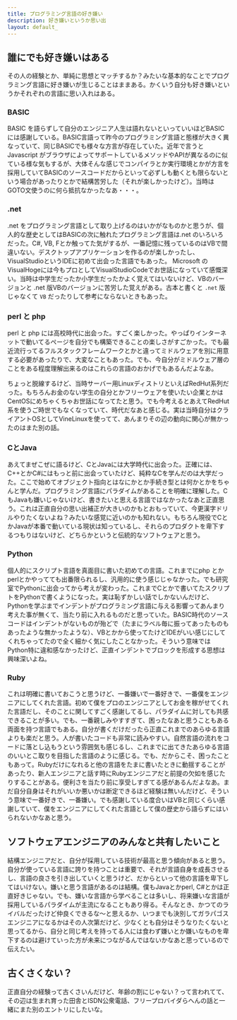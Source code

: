 ```yaml
---
title: プログラミング言語の好き嫌い
description: 好き嫌いというか思い出
layout: default_
---
```


## 誰にでも好き嫌いはある
その人の経験とか、単純に思想とマッチするか？みたいな基本的なことでプログラミング言語に好き嫌いが生じることはままある。かくいう自分も好き嫌いというかそれぞれの言語に思い入れはある。

### BASIC
BASIC を語らずして自分のエンジニア人生は語れないといっていいほどBASICには感謝している。BASIC言語って昨今のプログラミング言語と態様が大きく異なっていて、同じBASICでも様々な方言が存在していた。近年で言うとJavascript がブラウザによってサポートしているメソッドやAPIが異なるのに似ている様な気もするが、大体そんな感じでコンパイラとか実行環境とかが方言を採用していてBASICのソースコードだからといって必ずしも動くとも限らないという場合があったりとかで結構苦労した（それが楽しかったけど）。当時はGOTO文使うのに何ら抵抗なかったなあ・・・。

### .net
.net をプログラミング言語として取り上げるのはいかがなものかと思うが、個人的な歴史としてはBASICの次に触れたプログラミング言語は.net のいろいろだった。C#, VB, Fとか触ってた気がするが、一番記憶に残っているのはVBで間違いない。デスクトップアプリケーションを作るのが楽しかったし、VisualStudioというIDEに初めて出会った言語でもあった。 Microsoft のVisualHogeには今もプロとしてVisualStudioCodeでお世話になっていて感慨深い。当時は中学生だったか小学生だったかよく覚えてはいないけど、VBのバージョンと .net 版VBのバージョンに苦労した覚えがある。古本と書くと `.net` 版じゃなくて `VB` だったりして参考にならないときもあった。

### perl と php
perl と php には高校時代に出会った。すごく楽しかった。やっぱりインターネットで動いてるページを自分でも構築できることの楽しさがすごかった。でも最近流行ってるフルスタックフレームワークとかと違ってミドルウェアを別に用意する必要があったりで、大変なこともあった。でも、今自分がミドルウェア層のことをある程度理解出来るのはこれらの言語のおかげでもあるんだよなあ。

ちょっと脱線するけど、当時サーバー用LinuxディストリといえばRedHut系列だった。もちろんお金のない学生の自分とかフリーウェアを使いたい企業とかはCentOSにめちゃくちゃお世話になってたと思う。でも今考えるとあえてRedHut系を使うご時世でもなくなっていて、時代だなあと感じる。実は当時自分はクライアントOSとしてVineLinuxを使ってて、あんまりその辺の動向に関心が無かったのはまた別の話。

### CとJava
あえてまぜこぜに語るけど、CとJavaには大学時代に出会った。正確には、C++とかC#にはもっと前に出会っていたけど、純粋なCを学んだのは大学だった。ここで始めてオブジェクト指向とはなにかとか手続き型とは何かとかをちゃんと学んだ。プログラミング言語にパラダイムがあることを明確に理解した。CもJavaも嫌いじゃないけど、書きたいと思える言語ではなかったなあと正直思う。これは正直自分の思い出補正が大きいのかもとおもっていて、今更漢字ドリルやりたくないよね？みたいな感覚に近いのかも知れない。もちろん現役でCとかJavaが本番で動いている現状は知っているし、それらのプロダクトを卑下するつもりはないけど、どちらかというと伝統的なソフトウェアと思う。

### Python
個人的にスクリプト言語を真面目に書いた初めての言語。これまでにphp とかperlとかやってても出番限られるし、汎用的に使う感じじゃなかった。でも研究室でPythonに出会ってから考えが変わった。これまでCとかで書いてたスクリプトをPythonで書くようになった。実は恥ずかしい話でしかないんだけど、Pythonを学ぶまでインデントがプログラミング言語に与える影響ってあんまり考えた事が無くて、当たり前に入れるものだと思っていた。BASIC時代のソースコードはインデントがないものが殆どで（たまにラベル毎に振ってあったものもあったような無かったような）、VBとかから使ってたけどIDEがいい感じにしてくれちゃってたので全く細かく気にしたことなかった。そういう意味ではPython特に違和感なかったけど、正直インデントでブロックを形成する思想は興味深いよね。

### Ruby
これは明確に書いておこうと思うけど、一番嫌いで一番好きで、一番僕をエンジニアにしてくれた言語。初めて僕をプロのエンジニアとしてお金を稼がせてくれた言語だし、そのことに関してすごく感謝してるし、パラダイムに対しても共感できることが多い。でも、一番親しみやすすぎて、困ったなあと思うこともある両面を持つ言語でもある。自分が書くだけだったら正直これまでのあらゆる言語よりも楽だと思う。人が書いたコードも非常に読みやすい。自然言語の流れをコードに落とし込もうという雰囲気も感じるし、これまでに出てきたあらゆる言語のいいとこ取りを目指した言語のように感じる。でも、だからこそ、困ったこともあって。Rubyだけになれると他の言語をたまに書いたときに動揺することがあったり、新人エンジニアと話す時にRubyエンジニアだと前提の欠如を感じたりすることがある。便利さを当たり前に享受しすぎてる感があるんだよなあ。まだ自分自身はそれがいいか悪いかは断定できるほど経験は無いんだけど、そういう意味で一番好きで、一番嫌い。でも感謝している度合いはVBと同じくらい感謝していて、僕をエンジニアにしてくれた言語として僕の歴史から語らずにはいられないかなあと思う。

## ソフトウェアエンジニアのみんなと共有したいこと
結構エンジニアだと、自分が採用している技術が最高と思う傾向があると思う。自分が使っている言語に誇りを持つことは重要で、それが言語自身を成長させるし、言語の良さを引き出していくと思うけど、だからといって他の言語を卑下してはいけない。嫌いと思う言語があるのは結構。僕もJavaとかperl, C#とかは正直好きじゃない。でも、嫌いな言語から学べることは多いし、将来嫌いな言語が採用しているパラダイムが主流になることもあり得る。そんなとき、かつてのライバルだったけど仲良くできるな～と思えるか、いつまでも決別してガラパゴスエンジニアになるかはその人次第だけど、少なくとも自分はそうなりたくないと思ってるから、自分と同じ考えを持ってる人には食わず嫌いとか嫌いなものを卑下するのは避けていった方が未来につながるんではないかなあと思っているので伝えたい。

## 古くさくない？
正直自分の経験って古くさいんだけど、年齢の割にじゃない？って言われてて、その辺は生まれ育った田舎とISDN公衆電話、フリープロバイダらへんの話と一緒にまた別のエントリにしたいな。
